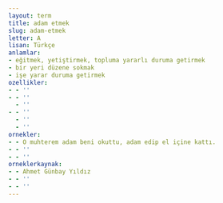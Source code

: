 ```yaml
---
layout: term
title: adam etmek
slug: adam-etmek
letter: A
lisan: Türkçe
anlamlar:
- eğitmek, yetiştirmek, topluma yararlı duruma getirmek
- bir yeri düzene sokmak
- işe yarar duruma getirmek
ozellikler:
- - ''
- - ''
  - ''
- - ''
  - ''
  - ''
ornekler:
- - O muhterem adam beni okuttu, adam edip el içine kattı.
- - ''
- - ''
orneklerkaynak:
- - Ahmet Günbay Yıldız
- - ''
- - ''
---
```

